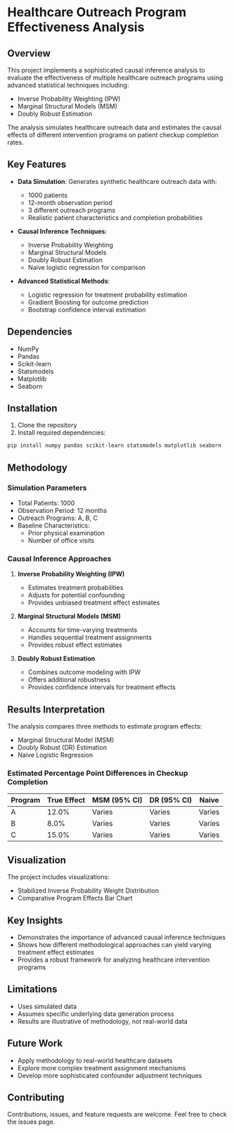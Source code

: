 # Healthcare Outreach Program Effectiveness Analysis

## Overview

This project implements a sophisticated causal inference analysis to evaluate the effectiveness of multiple healthcare outreach programs using advanced statistical techniques including:
- Inverse Probability Weighting (IPW)
- Marginal Structural Models (MSM)
- Doubly Robust Estimation

The analysis simulates healthcare outreach data and estimates the causal effects of different intervention programs on patient checkup completion rates.

## Key Features

- **Data Simulation**: Generates synthetic healthcare outreach data with:
  - 1000 patients
  - 12-month observation period
  - 3 different outreach programs
  - Realistic patient characteristics and completion probabilities

- **Causal Inference Techniques**:
  - Inverse Probability Weighting
  - Marginal Structural Models
  - Doubly Robust Estimation
  - Naive logistic regression for comparison

- **Advanced Statistical Methods**:
  - Logistic regression for treatment probability estimation
  - Gradient Boosting for outcome prediction
  - Bootstrap confidence interval estimation

## Dependencies

- NumPy
- Pandas
- Scikit-learn
- Statsmodels
- Matplotlib
- Seaborn

## Installation

1. Clone the repository
2. Install required dependencies:
```bash
pip install numpy pandas scikit-learn statsmodels matplotlib seaborn
```

## Methodology

### Simulation Parameters
- Total Patients: 1000
- Observation Period: 12 months
- Outreach Programs: A, B, C
- Baseline Characteristics:
  - Prior physical examination
  - Number of office visits

### Causal Inference Approaches

1. **Inverse Probability Weighting (IPW)**
   - Estimates treatment probabilities
   - Adjusts for potential confounding
   - Provides unbiased treatment effect estimates

2. **Marginal Structural Models (MSM)**
   - Accounts for time-varying treatments
   - Handles sequential treatment assignments
   - Provides robust effect estimates

3. **Doubly Robust Estimation**
   - Combines outcome modeling with IPW
   - Offers additional robustness
   - Provides confidence intervals for treatment effects

## Results Interpretation

The analysis compares three methods to estimate program effects:
- Marginal Structural Model (MSM)
- Doubly Robust (DR) Estimation
- Naive Logistic Regression

### Estimated Percentage Point Differences in Checkup Completion

| Program | True Effect | MSM (95% CI) | DR (95% CI) | Naive |
|---------|-------------|--------------|-------------|-------|
| A       | 12.0%       | Varies       | Varies      | Varies|
| B       | 8.0%        | Varies       | Varies      | Varies|
| C       | 15.0%       | Varies       | Varies      | Varies|

## Visualization

The project includes visualizations:
- Stabilized Inverse Probability Weight Distribution
- Comparative Program Effects Bar Chart

## Key Insights

- Demonstrates the importance of advanced causal inference techniques
- Shows how different methodological approaches can yield varying treatment effect estimates
- Provides a robust framework for analyzing healthcare intervention programs

## Limitations

- Uses simulated data
- Assumes specific underlying data generation process
- Results are illustrative of methodology, not real-world data

## Future Work

- Apply methodology to real-world healthcare datasets
- Explore more complex treatment assignment mechanisms
- Develop more sophisticated confounder adjustment techniques

## Contributing

Contributions, issues, and feature requests are welcome. Feel free to check the issues page.

